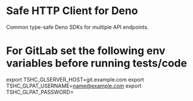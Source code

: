 # Safe HTTP Client for Deno

Common type-safe Deno SDKs for multiple API endpoints.

# For GitLab set the following env variables before running tests/code

export TSHC_GLSERVER_HOST=git.example.com
export TSHC_GLPAT_USERNAME=name@example.com
export TSHC_GLPAT_PASSWORD=<your GitLab PAT>